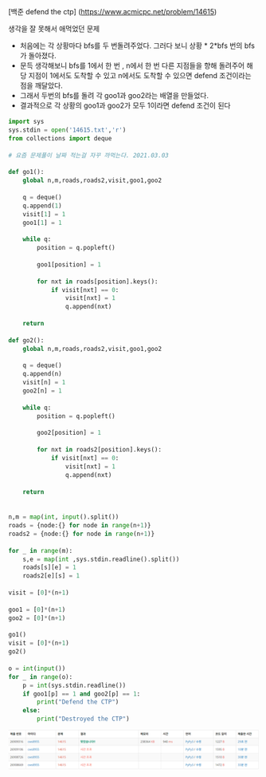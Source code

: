 [백준 defend the ctp] (https://www.acmicpc.net/problem/14615)



생각을 잘 못해서 애먹었던 문제



- 처음에는 각 상황마다 bfs를 두 번돌려주었다. 그러다 보니 상황 * 2*bfs 번의 bfs가 돌아졌다.
- 문득 생각해보니 bfs를 1에서 한 번 , n에서 한 번 다른 지점들을 향해 돌려주어 해당 지점이 1에서도 도착할 수 있고 n에서도 도착할 수 있으면 defend 조건이라는 점을 깨달았다.
- 그래서 두번의 bfs를 돌려 각 goo1과 goo2라는 배열을 만들었다.
- 결과적으로 각 상황의 goo1과 goo2가 모두 1이라면 defend 조건이 된다



```python
import sys
sys.stdin = open('14615.txt','r')
from collections import deque

# 요즘 문제풀이 날짜 적는걸 자꾸 까먹는다. 2021.03.03

def go1():
    global n,m,roads,roads2,visit,goo1,goo2

    q = deque()
    q.append(1)
    visit[1] = 1
    goo1[1] = 1

    while q:
        position = q.popleft()

        goo1[position] = 1

        for nxt in roads[position].keys():
            if visit[nxt] == 0:
                visit[nxt] = 1
                q.append(nxt)

    return

def go2():
    global n,m,roads,roads2,visit,goo1,goo2

    q = deque()
    q.append(n)
    visit[n] = 1
    goo2[n] = 1

    while q:
        position = q.popleft()

        goo2[position] = 1

        for nxt in roads2[position].keys():
            if visit[nxt] == 0:
                visit[nxt] = 1
                q.append(nxt)

    return


n,m = map(int, input().split())
roads = {node:{} for node in range(n+1)}
roads2 = {node:{} for node in range(n+1)}

for _ in range(m):
    s,e = map(int ,sys.stdin.readline().split())
    roads[s][e] = 1
    roads2[e][s] = 1

visit = [0]*(n+1)

goo1 = [0]*(n+1)
goo2 = [0]*(n+1)

go1()
visit = [0]*(n+1)
go2()

o = int(input())
for _ in range(o):
    p = int(sys.stdin.readline())
    if goo1[p] == 1 and goo2[p] == 1:
        print("Defend the CTP")
    else:
        print("Destroyed the CTP")
```



![20210303_105405](20210303_105405.png)



